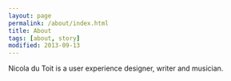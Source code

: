```yaml
---
layout: page
permalink: /about/index.html
title: About
tags: [about, story]
modified: 2013-09-13
---
```


Nicola du Toit is a user experience designer, writer and musician.


